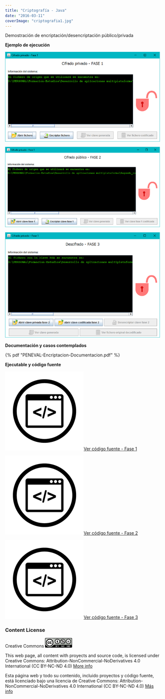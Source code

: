 ```yaml
---
title: "Criptografí­a - Java"
date: "2016-03-11"
coverImage: "criptografia1.jpg"
---
```


Demostración de encriptación/desencriptación público/privada

 **Ejemplo de ejecución**

![](Encriptacion_Privada-Fase_1.png)

![](Encriptacion_Publica-Fase_2.png)

![](Descifrado-Fase_3.png)


 **Documentación y casos contemplados**
 
{% pdf "PENEVAL-Encriptacion-Documentacion.pdf" %}

 **Ejecutable y código fuente**

[![](Code-Optimization-3-256x2561.png)Ver código fuente - Fase 1](https://bitbucket.org/rubenarcos/cifrado-privado-fase-1-java/src)

[![](Code-Optimization-3-256x2561.png)Ver código fuente - Fase 2](https://bitbucket.org/rubenarcos/cifrado-publico-fase-2-java/src)

[![](Code-Optimization-3-256x2561.png)Ver código fuente - Fase 3](https://bitbucket.org/rubenarcos/descifrado-fase-3-java/src)

### Content License

Creative Commons [![License: CC BY-NC-ND 4.0](88x31.png)](https://creativecommons.org/licenses/by-nc-nd/4.0/)

This web page, all content with proyects and source code, is licensed under Creative Commons: Attribution-NonCommercial-NoDerivatives 4.0 International (CC BY-NC-ND 4.0) [More info](https://creativecommons.org/licenses/by-nc-nd/4.0/)

Esta página web y todo su contenido, incluido proyectos y código fuente, está licenciado bajo una licencia de Creative Commons: Attribution-NonCommercial-NoDerivatives 4.0 International (CC BY-NC-ND 4.0) [Más info](https://creativecommons.org/licenses/by-nc-nd/4.0/deed.es)
